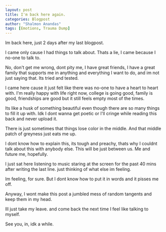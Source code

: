 ```yaml
---
layout: post
title: I'm back here again.
categories: Blogpost
author: "Shalmon Anandas"
tags: [Emotions, Trauma Dump]
---
```


Im back here, just 2 days after my last blogpost.

I came only cause I had things to talk about. Thats a lie, I came because I no-one to talk to. 

No, don't get me wrong, dont pity me, I have great friends, I have a great family that supports me in anything and everything I want to do, and im not just saying that. Its tried and tested.

I came here cause it just felt like there was no-one to have a heart to heart with. I'm really happy with life right now, college is going good, family is good, friendships are good but it still feels empty most of the times.

Its like a husk of something beautiful even though there are so many things to fill it up with. Idk I dont wanna get poetic or I'll cringe while reading this back and never upload it.

There is just sometimes that things lose color in the middle. And that middle patch of greyness just eats me up.

I dont know how to explain this, its tough and preachy, thats why I couldnt talk about this with anybody else. This will be just between us. Me and future me, hopefully.

I just sat here listening to music staring at the screen for the past 40 mins after writing the last line. just thinking of what else im feeling.

Im feeling, for sure. But I dont know how to put it in words and it pisses me off.

Anyway, I wont make this post a jumbled mess of random tangents and keep them in my head.

Ill just take my leave. and come back the next time I feel like talking to myself.

See you, in, idk a while.